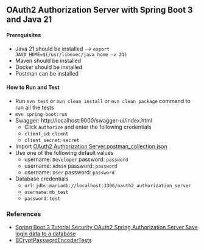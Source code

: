 ## OAuth2 Authorization Server with Spring Boot 3 and Java 21

#### Prerequisites

- Java 21 should be installed --> `export JAVA_HOME=$(/usr/libexec/java_home -v 21)`
- Maven should be installed
- Docker should be installed
- Postman can be installed

#### How to Run and Test

- Run `mvn test` or `mvn clean install` or `mvn clean package` command to run all the tests
- `mvn spring-boot:run`
- Swagger: http://localhost:9000/swagger-ui/index.html
    - Click `Authorize` and enter the following credentials
    - `client_id`: `client`
    - `client_secret`: `secret`
- Import [OAuth2 Authorization Server.postman_collection.json](OAuth2%20Authorization%20Server.postman_collection.json)
- Use one of the following default values
    - username: `Developer` password: `password`
    - username: `Admin` password: `password`
    - username: `User` password: `password`
- Database credentials
    - `url`: `jdbc:mariadb://localhost:3306/oauth2_authorization_server`
    - `username`: `mb_test`
    - `password`: `test`

### References

- [Spring Boot 3 Tutorial Security OAuth2 Spring Authorization Server Save login data to a database](https://www.youtube.com/watch?v=rVAqh-VDw2o)
- [BCryptPasswordEncoderTests](https://github.com/spring-projects/spring-security/blob/main/crypto/src/test/java/org/springframework/security/crypto/bcrypt/BCryptPasswordEncoderTests.java)
